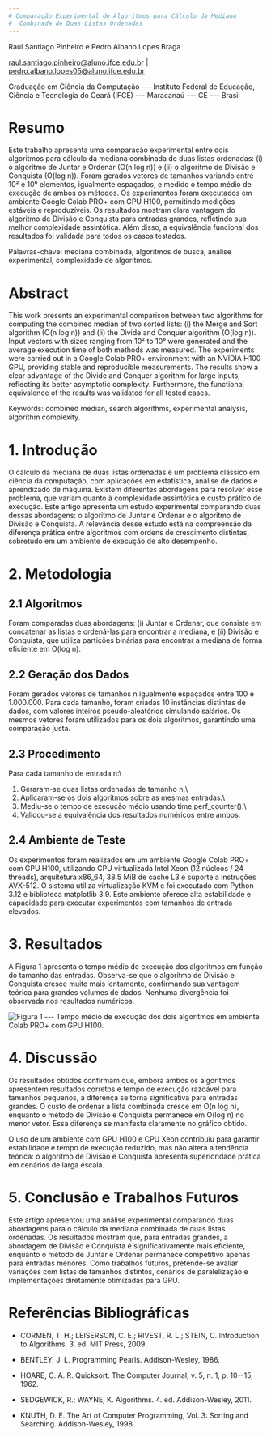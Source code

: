 ```yaml
---
# Comparação Experimental de Algoritmos para Cálculo da Mediana
#  Combinada de Duas Listas Ordenadas
---
```


Raul Santiago Pinheiro e Pedro Albano Lopes Braga

raul.santiago.pinheiro@aluno.ifce.edu.br \|
pedro.albano.lopes05@aluno.ifce.edu.br

Graduação em Ciência da Computação --- Instituto Federal de Educação,
Ciência e Tecnologia do Ceará (IFCE) --- Maracanaú --- CE --- Brasil

# Resumo

Este trabalho apresenta uma comparação experimental entre dois
algoritmos para cálculo da mediana combinada de duas listas ordenadas:
(i) o algoritmo de Juntar e Ordenar (O(n log n)) e (ii) o algoritmo de
Divisão e Conquista (O(log n)). Foram gerados vetores de tamanhos
variando entre 10² e 10⁶ elementos, igualmente espaçados, e medido o
tempo médio de execução de ambos os métodos. Os experimentos foram
executados em ambiente Google Colab PRO+ com GPU H100, permitindo
medições estáveis e reproduzíveis. Os resultados mostram clara vantagem
do algoritmo de Divisão e Conquista para entradas grandes, refletindo
sua melhor complexidade assintótica. Além disso, a equivalência
funcional dos resultados foi validada para todos os casos testados.

Palavras-chave: mediana combinada, algoritmos de busca, análise
experimental, complexidade de algoritmos.

# Abstract

This work presents an experimental comparison between two algorithms for
computing the combined median of two sorted lists: (i) the Merge and
Sort algorithm (O(n log n)) and (ii) the Divide and Conquer algorithm
(O(log n)). Input vectors with sizes ranging from 10² to 10⁶ were
generated and the average execution time of both methods was measured.
The experiments were carried out in a Google Colab PRO+ environment with
an NVIDIA H100 GPU, providing stable and reproducible measurements. The
results show a clear advantage of the Divide and Conquer algorithm for
large inputs, reflecting its better asymptotic complexity. Furthermore,
the functional equivalence of the results was validated for all tested
cases.

Keywords: combined median, search algorithms, experimental analysis,
algorithm complexity.

# 1. Introdução

O cálculo da mediana de duas listas ordenadas é um problema clássico em
ciência da computação, com aplicações em estatística, análise de dados e
aprendizado de máquina. Existem diferentes abordagens para resolver esse
problema, que variam quanto à complexidade assintótica e custo prático
de execução. Este artigo apresenta um estudo experimental comparando
duas dessas abordagens: o algoritmo de Juntar e Ordenar e o algoritmo de
Divisão e Conquista. A relevância desse estudo está na compreensão da
diferença prática entre algoritmos com ordens de crescimento distintas,
sobretudo em um ambiente de execução de alto desempenho.

# 2. Metodologia

## 2.1 Algoritmos

Foram comparadas duas abordagens: (i) Juntar e Ordenar, que consiste em
concatenar as listas e ordená-las para encontrar a mediana, e (ii)
Divisão e Conquista, que utiliza partições binárias para encontrar a
mediana de forma eficiente em O(log n).

## 2.2 Geração dos Dados

Foram gerados vetores de tamanhos n igualmente espaçados entre 100 e
1.000.000. Para cada tamanho, foram criadas 10 instâncias distintas de
dados, com valores inteiros pseudo-aleatórios simulando salários. Os
mesmos vetores foram utilizados para os dois algoritmos, garantindo uma
comparação justa.

## 2.3 Procedimento

Para cada tamanho de entrada n:\
1. Geraram-se duas listas ordenadas de tamanho n.\
2. Aplicaram-se os dois algoritmos sobre as mesmas entradas.\
3. Mediu-se o tempo de execução médio usando time.perf_counter().\
4. Validou-se a equivalência dos resultados numéricos entre ambos.

## 2.4 Ambiente de Teste

Os experimentos foram realizados em um ambiente Google Colab PRO+ com
GPU H100, utilizando CPU virtualizada Intel Xeon (12 núcleos / 24
threads), arquitetura x86_64, 38.5 MiB de cache L3 e suporte a
instruções AVX-512. O sistema utiliza virtualização KVM e foi executado
com Python 3.12 e biblioteca matplotlib 3.9. Este ambiente oferece alta
estabilidade e capacidade para executar experimentos com tamanhos de
entrada elevados.

# 3. Resultados

A Figura 1 apresenta o tempo médio de execução dos algoritmos em função
do tamanho das entradas. Observa-se que o algoritmo de Divisão e
Conquista cresce muito mais lentamente, confirmando sua vantagem teórica
para grandes volumes de dados. Nenhuma divergência foi observada nos
resultados numéricos.

![Figura 1 --- Tempo médio de execução dos dois algoritmos em ambiente
Colab PRO+ com GPU H100.](./figura1.jpg)

# 4. Discussão

Os resultados obtidos confirmam que, embora ambos os algoritmos
apresentem resultados corretos e tempo de execução razoável para
tamanhos pequenos, a diferença se torna significativa para entradas
grandes. O custo de ordenar a lista combinada cresce em O(n log n),
enquanto o método de Divisão e Conquista permanece em O(log n) no menor
vetor. Essa diferença se manifesta claramente no gráfico obtido.

O uso de um ambiente com GPU H100 e CPU Xeon contribuiu para garantir
estabilidade e tempo de execução reduzido, mas não altera a tendência
teórica: o algoritmo de Divisão e Conquista apresenta superioridade
prática em cenários de larga escala.

# 5. Conclusão e Trabalhos Futuros

Este artigo apresentou uma análise experimental comparando duas
abordagens para o cálculo da mediana combinada de duas listas ordenadas.
Os resultados mostram que, para entradas grandes, a abordagem de Divisão
e Conquista é significativamente mais eficiente, enquanto o método de
Juntar e Ordenar permanece competitivo apenas para entradas menores.
Como trabalhos futuros, pretende-se avaliar variações com listas de
tamanhos distintos, cenários de paralelização e implementações
diretamente otimizadas para GPU.

# Referências Bibliográficas

-   CORMEN, T. H.; LEISERSON, C. E.; RIVEST, R. L.; STEIN, C.
    Introduction to Algorithms. 3. ed. MIT Press, 2009.

-   BENTLEY, J. L. Programming Pearls. Addison-Wesley, 1986.

-   HOARE, C. A. R. Quicksort. The Computer Journal, v. 5, n. 1, p.
    10--15, 1962.

-   SEDGEWICK, R.; WAYNE, K. Algorithms. 4. ed. Addison-Wesley, 2011.

-   KNUTH, D. E. The Art of Computer Programming, Vol. 3: Sorting and
    Searching. Addison-Wesley, 1998.
